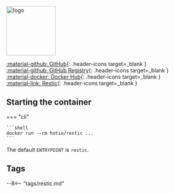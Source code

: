 <img src="https://hotio.dev/img/restic.png" alt="logo" height="130" width="130">

[:material-github: GitHub](https://github.com/hotio/restic){: .header-icons target=_blank }  
[:material-github: GitHub Registry](https://github.com/orgs/hotio/packages/container/package/restic){: .header-icons target=_blank }  
[:material-docker: Docker Hub](https://hub.docker.com/r/hotio/restic){: .header-icons target=_blank }  
[:material-link: Restic](https://github.com/restic/restic){: .header-icons target=_blank }  

## Starting the container

=== "cli"

    ```shell
    docker run --rm hotio/restic ...
    ```

The default `ENTRYPOINT` is `restic`.

## Tags

--8<-- "tags/restic.md"
